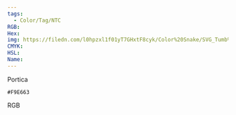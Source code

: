 ```yaml
---
tags:
  - Color/Tag/NTC
RGB:
Hex:
img: https://filedn.com/l0hpzxl1f01yT7GHxtF8cyk/Color%20Snake/SVG_Tumb%20Mass%20No%20Name/F9E663.svg
CMYK:
HSL:
Name:
---
```

Portica
```palette
#F9E663
```
RGB

